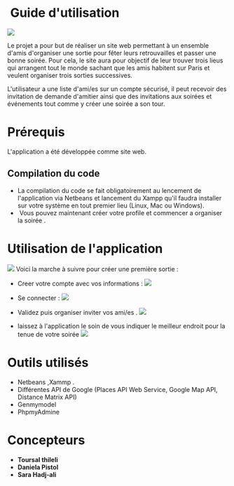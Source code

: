 #  Guide d'utilisation 

 <img src="https://github.com/danielapistol/TeamA-GLA/blob/master/images%20du%20site/Capture%20du%202018-05-22%2000:56:40.png"></img>

Le projet a pour but de réaliser un site web permettant à un ensemble d'amis d'organiser une sortie pour fêter leurs retrouvailles et passer une bonne soirée. Pour cela, le site aura pour objectif de leur trouver trois lieus qui arrangent tout le monde sachant que les amis habitent sur Paris et veulent organiser trois sorties successives.

L'utilisateur a une liste d'ami/es sur un compte sécurisé, il peut recevoir des invitation de demande d'amitier ainsi que des invitations aux soirées et événements tout comme y créer une soirée a son tour. 
  

# Prérequis

L'application a été développée comme site web.


## Compilation du code
* La compilation du code se fait obligatoirement au lencement de l'application via Netbeans et lancement du Xampp qu'il faudra installer sur votre système  en tout premier lieu (Linux, Mac ou Windows).
*  Vous pouvez maintenant créer  votre profile et commencer a organiser la soirée .

# Utilisation de l'application
 <img src="https://github.com/danielapistol/TeamA-GLA/blob/master/images%20du%20site/Capture.png"></img>
Voici la marche à suivre pour créer une première sortie :

* Creer votre compte avec vos informations :
 <img src="https://github.com/danielapistol/TeamA-GLA/blob/master/images%20du%20site/Capture%20du%202018-04-18%2000:02:29.png"></img>
* Se connecter :
<img src="https://github.com/danielapistol/TeamA-GLA/blob/master/images%20du%20site/Capture%20du%202018-04-18%2000:01:58.png"></img>

* Validez puis organiser inviter vos ami/es .
<img src ="https://github.com/danielapistol/TeamA-GLA/blob/master/images%20du%20site/Capture%20du%202018-04-18%2000:03:08.png"></img>

* laissez à l'application le soin de vous indiquer le meilleur endroit pour la tenue de votre soirée
<img src="https://github.com/danielapistol/TeamA-GLA/blob/master/images%20du%20site/31732006_2079161875697677_8463807366909919232_n.png"></img>
# Outils utilisés

* Netbeans ,Xammp .
* Différentes API de Google (Places API Web Service, Google Map API, Distance Matrix API)
* Genmymodel 
* PhpmyAdmine 

# Concepteurs 

* **Toursal thileli**
* **Daniela Pistol**
* **Sara Hadj-ali**
